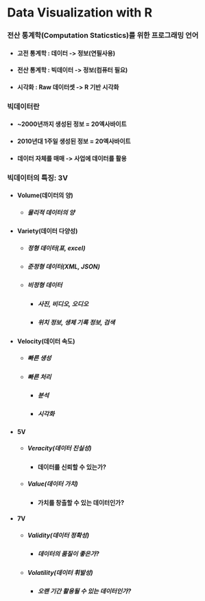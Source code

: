 # Data Visualization with R

### 전산 통계학(Computation Staticstics)를 위한 프로그래밍 언어
- #### 고전 통계학 : 데이터 -> 정보(연필사용)
- #### 전산 통계학 : 빅데이터 -> 정보(컴퓨터 필요) 
- #### 시각화 : Raw 데이터셋 -> R 기반 시각화
### 빅데이터란
- #### ~2000년까지 생성된 정보 = 20엑사바이트
- #### 2010년대 1주일 생성된 정보 = 20엑사바이트
- #### 데이터 자체를 매매 -> 사업에 데이터를 활용
### 빅데이터의 특징: 3V
- #### Volume(데이터의 양)
  - ##### 물리적 데이터의 양
- #### Variety(데이터 다양성)
  - ##### 정형 데이터(표, excel)
  - ##### 준정형 데이터(XML, JSON)
  - ##### 비정형 데이터
    - ##### 사진, 비디오, 오디오
    - ##### 위치 정보, 생체 기록 정보, 검색 
- #### Velocity(데이터 속도)
  - ##### 빠른 생성
  - ##### 빠른 처리
    - ##### 분석
    - ##### 시각화
- #### 5V
  - ##### Veracity(데이터 진실성)
    - #### 데이터를 신뢰할 수 있는가?
  - ##### Value(데이터 가치)
    - #### 가치를 창출할 수 있는 데이터인가?
- #### 7V
  - ##### Validity(데이터 정확성)
    - ##### 데이터의 품질이 좋은가?
  - ##### Volatility(데이터 휘발성)
    - ##### 오랜 기간 활용될 수 있는 데이터인가?          
